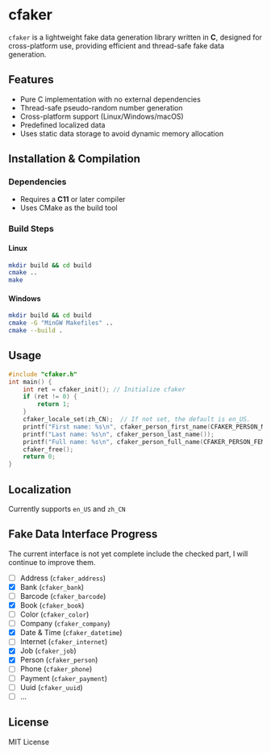 # cfaker

`cfaker` is a lightweight fake data generation library written in **C**, designed for cross-platform use, providing efficient and thread-safe fake data generation.

## Features

- Pure C implementation with no external dependencies
- Thread-safe pseudo-random number generation
- Cross-platform support (Linux/Windows/macOS)
- Predefined localized data
- Uses static data storage to avoid dynamic memory allocation

## Installation & Compilation

### Dependencies

- Requires a **C11** or later compiler
- Uses CMake as the build tool

### Build Steps

#### Linux
```sh
mkdir build && cd build
cmake ..
make
```
#### Windows
```sh
mkdir build && cd build
cmake -G "MinGW Makefiles" ..
cmake --build .
```

## Usage

```c
#include "cfaker.h"
int main() {
    int ret = cfaker_init(); // Initialize cfaker
    if (ret != 0) {
        return 1;
    }
    cfaker_locale_set(zh_CN);  // If not set, the default is en_US.
    printf("First name: %s\n", cfaker_person_first_name(CFAKER_PERSON_MALE));
    printf("Last name: %s\n", cfaker_person_last_name());
    printf("Full name: %s\n", cfaker_person_full_name(CFAKER_PERSON_FEMALE));
    cfaker_free();
    return 0;
}
```

## Localization

Currently supports `en_US` and `zh_CN`

## Fake Data Interface Progress

The current interface is not yet complete include the checked part, I will continue to improve them.

- [ ] Address (`cfaker_address`)
- [x] Bank (`cfaker_bank`)
- [ ] Barcode (`cfaker_barcode`)
- [x] Book (`cfaker_book`)
- [ ] Color (`cfaker_color`)
- [ ] Company (`cfaker_company`)
- [x] Date & Time (`cfaker_datetime`)
- [ ] Internet (`cfaker_internet`)
- [x] Job (`cfaker_job`)
- [x] Person (`cfaker_person`)
- [ ] Phone (`cfaker_phone`)
- [ ] Payment (`cfaker_payment`)
- [ ] Uuid (`cfaker_uuid`)
- [ ] ...

## License

MIT License

